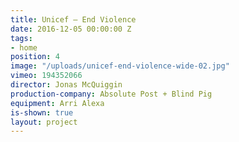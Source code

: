 ```yaml
---
title: Unicef — End Violence
date: 2016-12-05 00:00:00 Z
tags:
- home
position: 4
image: "/uploads/unicef-end-violence-wide-02.jpg"
vimeo: 194352066
director: Jonas McQuiggin
production-company: Absolute Post + Blind Pig
equipment: Arri Alexa
is-shown: true
layout: project
---
```


